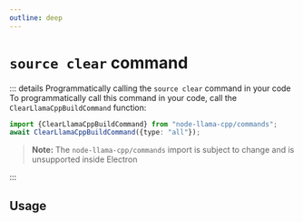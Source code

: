 ```yaml
---
outline: deep
---
```

# `source clear` command

<script setup lang="ts">
import {data as docs} from "../cli.data.js";
const commandDoc = docs.source.clear;
</script>

<p><div v-html="commandDoc.description"></div></p>

::: details Programmatically calling the `source clear` command in your code
To programmatically call this command in your code, call the `ClearLlamaCppBuildCommand` function:
```typescript
import {ClearLlamaCppBuildCommand} from "node-llama-cpp/commands";
await ClearLlamaCppBuildCommand({type: "all"});
```
> **Note:** The `node-llama-cpp/commands` import is subject to change and is unsupported inside Electron

:::

## Usage
<div v-html="commandDoc.usageHtml"></div>
<div v-html="commandDoc.options"></div>
